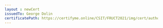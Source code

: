 ```yaml
--- 
layout : newCert 
issuedTo: George Dolin 
certificatePath: https://certifyme.online/CSIT/FRUCT2021/img/cert/author/GeorgeDolin_833af.png
--- 
```

